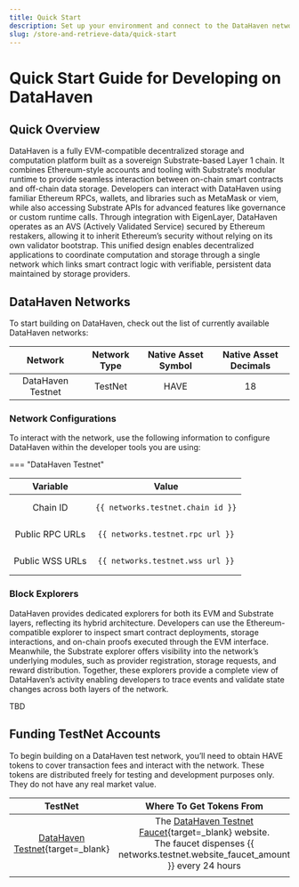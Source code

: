 ```yaml
---
title: Quick Start
description: Set up your environment and connect to the DataHaven network.
slug: /store-and-retrieve-data/quick-start
---
```


# Quick Start Guide for Developing on DataHaven

## Quick Overview

DataHaven is a fully EVM-compatible decentralized storage and computation platform built as a sovereign Substrate-based Layer 1 chain. It combines Ethereum-style accounts and tooling with Substrate’s modular runtime to provide seamless interaction between on-chain smart contracts and off-chain data storage. Developers can interact with DataHaven using familiar Ethereum RPCs, wallets, and libraries such as MetaMask or viem, while also accessing Substrate APIs for advanced features like governance or custom runtime calls. Through integration with EigenLayer, DataHaven operates as an AVS (Actively Validated Service) secured by Ethereum restakers, allowing it to inherit Ethereum’s security without relying on its own validator bootstrap. This unified design enables decentralized applications to coordinate computation and storage through a single network which links smart contract logic with verifiable, persistent data maintained by storage providers.

## DataHaven Networks

To start building on DataHaven, check out the list of currently available DataHaven networks:

|                                          Network                                          | Network Type  | Native Asset Symbol | Native Asset Decimals |
|:-----------------------------------------------------------------------------------------:|:-------------:|:-------------------:|:---------------------:|
|                                     DataHaven Testnet                                     |    TestNet    |        HAVE         |          18           |


### Network Configurations

To interact with the network, use the following information to configure DataHaven within the developer tools you are using:

=== "DataHaven Testnet"

 |    Variable     |                      Value                       |
 |:---------------:|:------------------------------------------------:|
 |    Chain ID     | <pre>```{{ networks.testnet.chain_id }}```</pre> |
 | Public RPC URLs | <pre>```{{ networks.testnet.rpc_url }}```</pre>  |
 | Public WSS URLs | <pre>```{{ networks.testnet.wss_url }}```</pre>  |


### Block Explorers

DataHaven provides dedicated explorers for both its EVM and Substrate layers, reflecting its hybrid architecture. Developers can use the Ethereum-compatible explorer to inspect smart contract deployments, storage interactions, and on-chain proofs executed through the EVM interface. Meanwhile, the Substrate explorer offers visibility into the network’s underlying modules, such as provider registration, storage requests, and reward distribution. Together, these explorers provide a complete view of DataHaven’s activity enabling developers to trace events and validate state changes across both layers of the network.

TBD

## Funding TestNet Accounts

To begin building on a DataHaven test network, you’ll need to obtain HAVE tokens to cover transaction fees and interact with the network. These tokens are distributed freely for testing and development purposes only. They do not have any real market value.


|                TestNet                 |                                                             Where To Get Tokens From                                                             |
|:--------------------------------------:|:------------------------------------------------------------------------------------------------------------------------------------------------:|
| [DataHaven Testnet](#){target=\_blank} | The [DataHaven Testnet Faucet](#){target=\_blank} website. <br> The faucet dispenses {{ networks.testnet.website_faucet_amount }} every 24 hours |
|                                        |

